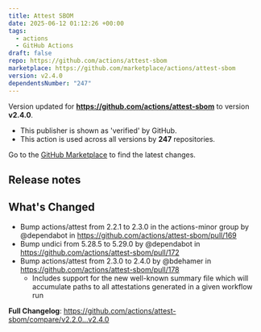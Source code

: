 ```yaml
---
title: Attest SBOM
date: 2025-06-12 01:12:26 +00:00
tags:
  - actions
  - GitHub Actions
draft: false
repo: https://github.com/actions/attest-sbom
marketplace: https://github.com/marketplace/actions/attest-sbom
version: v2.4.0
dependentsNumber: "247"
---
```



Version updated for **https://github.com/actions/attest-sbom** to version **v2.4.0**.
- This publisher is shown as 'verified' by GitHub.
- This action is used across all versions by **247** repositories.

Go to the [GitHub Marketplace](https://github.com/marketplace/actions/attest-sbom) to find the latest changes.

## Release notes

## What's Changed
* Bump actions/attest from 2.2.1 to 2.3.0 in the actions-minor group by @dependabot in https://github.com/actions/attest-sbom/pull/169
* Bump undici from 5.28.5 to 5.29.0 by @dependabot in https://github.com/actions/attest-sbom/pull/172
* Bump actions/attest from 2.3.0 to 2.4.0 by @bdehamer in https://github.com/actions/attest-sbom/pull/178
  - Includes support for the new well-known summary file which will accumulate paths to all attestations generated in a given workflow run


**Full Changelog**: https://github.com/actions/attest-sbom/compare/v2.2.0...v2.4.0
